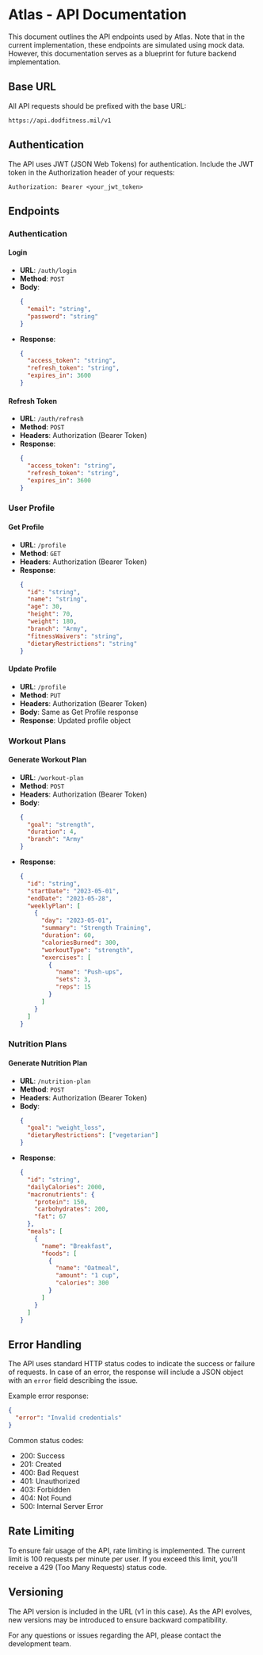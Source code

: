 # Atlas - API Documentation

This document outlines the API endpoints used by Atlas. Note that in the current implementation, these endpoints are simulated using mock data. However, this documentation serves as a blueprint for future backend implementation.

## Base URL

All API requests should be prefixed with the base URL:

```
https://api.dodfitness.mil/v1
```

## Authentication

The API uses JWT (JSON Web Tokens) for authentication. Include the JWT token in the Authorization header of your requests:

```
Authorization: Bearer <your_jwt_token>
```

## Endpoints

### Authentication

#### Login

- **URL**: `/auth/login`
- **Method**: `POST`
- **Body**:
  ```json
  {
    "email": "string",
    "password": "string"
  }
  ```
- **Response**:
  ```json
  {
    "access_token": "string",
    "refresh_token": "string",
    "expires_in": 3600
  }
  ```

#### Refresh Token

- **URL**: `/auth/refresh`
- **Method**: `POST`
- **Headers**: Authorization (Bearer Token)
- **Response**:
  ```json
  {
    "access_token": "string",
    "refresh_token": "string",
    "expires_in": 3600
  }
  ```

### User Profile

#### Get Profile

- **URL**: `/profile`
- **Method**: `GET`
- **Headers**: Authorization (Bearer Token)
- **Response**:
  ```json
  {
    "id": "string",
    "name": "string",
    "age": 30,
    "height": 70,
    "weight": 180,
    "branch": "Army",
    "fitnessWaivers": "string",
    "dietaryRestrictions": "string"
  }
  ```

#### Update Profile

- **URL**: `/profile`
- **Method**: `PUT`
- **Headers**: Authorization (Bearer Token)
- **Body**: Same as Get Profile response
- **Response**: Updated profile object

### Workout Plans

#### Generate Workout Plan

- **URL**: `/workout-plan`
- **Method**: `POST`
- **Headers**: Authorization (Bearer Token)
- **Body**:
  ```json
  {
    "goal": "strength",
    "duration": 4,
    "branch": "Army"
  }
  ```
- **Response**:
  ```json
  {
    "id": "string",
    "startDate": "2023-05-01",
    "endDate": "2023-05-28",
    "weeklyPlan": [
      {
        "day": "2023-05-01",
        "summary": "Strength Training",
        "duration": 60,
        "caloriesBurned": 300,
        "workoutType": "strength",
        "exercises": [
          {
            "name": "Push-ups",
            "sets": 3,
            "reps": 15
          }
        ]
      }
    ]
  }
  ```

### Nutrition Plans

#### Generate Nutrition Plan

- **URL**: `/nutrition-plan`
- **Method**: `POST`
- **Headers**: Authorization (Bearer Token)
- **Body**:
  ```json
  {
    "goal": "weight_loss",
    "dietaryRestrictions": ["vegetarian"]
  }
  ```
- **Response**:
  ```json
  {
    "id": "string",
    "dailyCalories": 2000,
    "macronutrients": {
      "protein": 150,
      "carbohydrates": 200,
      "fat": 67
    },
    "meals": [
      {
        "name": "Breakfast",
        "foods": [
          {
            "name": "Oatmeal",
            "amount": "1 cup",
            "calories": 300
          }
        ]
      }
    ]
  }
  ```

## Error Handling

The API uses standard HTTP status codes to indicate the success or failure of requests. In case of an error, the response will include a JSON object with an `error` field describing the issue.

Example error response:

```json
{
  "error": "Invalid credentials"
}
```

Common status codes:

- 200: Success
- 201: Created
- 400: Bad Request
- 401: Unauthorized
- 403: Forbidden
- 404: Not Found
- 500: Internal Server Error

## Rate Limiting

To ensure fair usage of the API, rate limiting is implemented. The current limit is 100 requests per minute per user. If you exceed this limit, you'll receive a 429 (Too Many Requests) status code.

## Versioning

The API version is included in the URL (v1 in this case). As the API evolves, new versions may be introduced to ensure backward compatibility.

For any questions or issues regarding the API, please contact the development team.